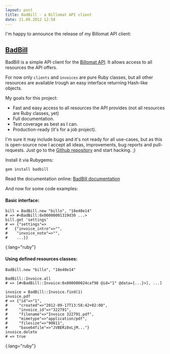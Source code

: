 ```yaml
---
layout: post
title: BadBill - a Billomat API client
date: 21.09.2012 12:58
---
```

I'm happy to announce the release of my Billomat API client:

## [BadBill][repo]

BadBill is a simple API client for the [Billomat API][apidocu].
It allows access to all resources the API offers.

For now only `clients` and `invoices` are pure Ruby classes, but all other resources are available trough an easy interface returning Hash-like objects.

My goals for this project:

* Fast and easy access to all resources the API provides
  (not all resources are Ruby classes, yet)
* Full documentation.
* Test coverage as best as I can.
* Production-ready (it's for a job project).

I'm sure it may include bugs and it's not ready for all use-cases,
but as this is open-source now I accept all ideas, improvements, bug reports and pull-requests.
Just go to the [Github repository][repo] and start hacking. ;)

Install it via Rubygems:

    gem install badbill

Read the documentation online: [BadBill documentation](http://rubydoc.info/github/badboy/badbill/master/frames)

And now for some code examples:

#### Basic interface:

    bill = BadBill.new "billo", "18e40e14"
    # => #<BadBill:0x00000001319d30 ...>
    bill.get 'settings'
    # => {"settings"=>
    #   {"invoice_intro"=>"",
    #    "invoice_note"=>"",
    #    ...}}
{:lang="ruby"}

#### Using defined resources classes:

    BadBill.new "billo", "18e40e14"

    BadBill::Invoice.all
    # => [#<BadBill::Invoice:0x000000024caf98 @id="1" @data={...}>], ...]

    invoice = BadBill::Invoice.find(1)
    invoice.pdf
    # => {"id"=>"1",
    #     "created"=>"2012-09-17T13:58:42+02:00",
    #     "invoice_id"=>"322791",
    #     "filename"=>"Invoice 322791.pdf",
    #     "mimetype"=>"application/pdf",
    #     "filesize"=>"90811",
    #     "base64file"=>"JVBERi0xLjM..."}
    invoice.delete
    # => true
{:lang="ruby"}


[repo]: https://github.com/badboy/badbill
[apidocu]: http://www.billomat.com/en/api/
